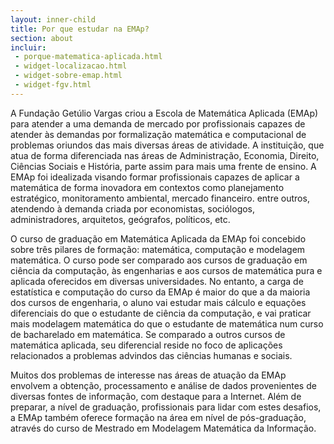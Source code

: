 ```yaml
---
layout: inner-child
title: Por que estudar na EMAp?
section: about
incluir:
 - porque-matematica-aplicada.html
 - widget-localizacao.html
 - widget-sobre-emap.html 
 - widget-fgv.html 
---
```


A Fundação Getúlio Vargas criou a Escola de Matemática Aplicada (EMAp)
para atender a uma demanda de mercado por profissionais capazes de
atender às demandas por formalização matemática e computacional de
problemas oriundos das mais diversas áreas de atividade.  A
instituição, que atua de forma diferenciada nas áreas de
Administração, Economia, Direito, Ciências Sociais e História, parte
assim para mais uma frente de ensino. A EMAp foi idealizada
visando formar profissionais capazes de aplicar a matemática de forma
inovadora em contextos como planejamento estratégico, monitoramento
ambiental, mercado financeiro. entre outros, atendendo à demanda
criada por economistas, sociólogos, administradores, arquitetos,
geógrafos, políticos, etc.

O curso de graduação em Matemática Aplicada da EMAp foi concebido
sobre três pilares de formação: matemática, computação e modelagem
matemática. O curso pode ser comparado aos cursos de graduação em
ciência da computação, às engenharias e aos cursos de matemática pura
e aplicada oferecidos em diversas universidades. No entanto, a carga
de estatística e computação do curso da EMAp é maior do que a da
maioria dos cursos de engenharia, o aluno vai estudar mais cálculo e
equações diferenciais do que o estudante de ciência da computação, e
vai praticar mais modelagem matemática do que o estudante de
matemática num curso de bacharelado em matemática. Se comparado a
outros cursos de matemática aplicada, seu diferencial reside no foco
de aplicações relacionados a problemas advindos das ciências humanas e
sociais.

Muitos dos problemas de interesse nas áreas de atuação da EMAp
envolvem a obtenção, processamento e análise de dados provenientes de
diversas fontes de informação, com destaque para a Internet. Além de
preparar, a nível de graduação, profissionais para lidar com estes
desafios, a EMAp também oferece formação na área em nível de
pós-graduação, através do curso de Mestrado em Modelagem Matemática da
Informação.
